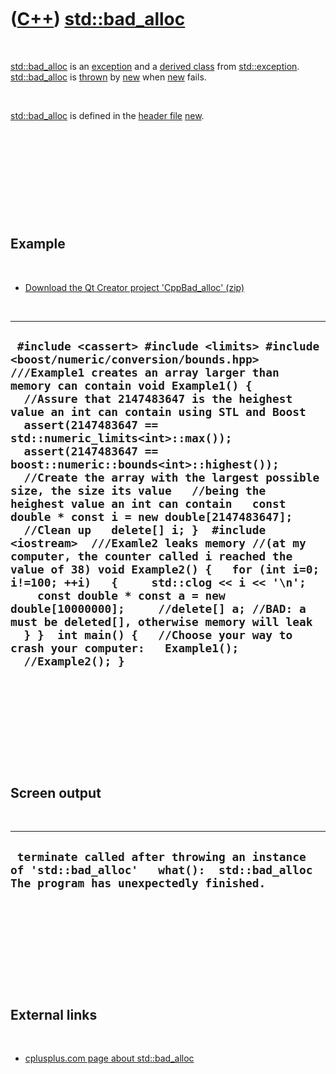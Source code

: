 



 

 

 

 

 

([C++](Cpp.md)) [std::bad\_alloc](CppBad_alloc.md)
====================================================

 

[std::bad\_alloc](CppBad_alloc.md) is an [exception](CppException.md)
and a [derived class](CppDerivedClass.md) from
[std::exception](CppException.md). [std::bad\_alloc](CppBad_alloc.md)
is [thrown](CppThrow.md) by [new](CppNew.md) when [new](CppNew.md)
fails.

 

[std::bad\_alloc](CppBad_alloc.md) is defined in the [header
file](CppHeaderFile.md) [new](CppNewH.md).

 

 

 

 

 

Example
-------

 

-   [Download the Qt Creator project
    'CppBad\_alloc' (zip)](CppBad_alloc.md)

 

  ----------------------------------------------------------------------------------------------------------------------------------------------------------------------------------------------------------------------------------------------------------------------------------------------------------------------------------------------------------------------------------------------------------------------------------------------------------------------------------------------------------------------------------------------------------------------------------------------------------------------------------------------------------------------------------------------------------------------------------------------------------------------------------------------------------------------------------------------------------------------------------------------------------------------------------------------------------------------------------------------------------------------------
  ` #include <cassert> #include <limits> #include <boost/numeric/conversion/bounds.hpp>  ///Example1 creates an array larger than memory can contain void Example1() {   //Assure that 2147483647 is the heighest value an int can contain using STL and Boost   assert(2147483647 == std::numeric_limits<int>::max());   assert(2147483647 == boost::numeric::bounds<int>::highest());    //Create the array with the largest possible size, the size its value   //being the heighest value an int can contain   const double * const i = new double[2147483647];    //Clean up   delete[] i; }  #include <iostream>  ///Examle2 leaks memory //(at my computer, the counter called i reached the value of 38) void Example2() {   for (int i=0; i!=100; ++i)   {     std::clog << i << '\n';     const double * const a = new double[10000000];     //delete[] a; //BAD: a must be deleted[], otherwise memory will leak   } }  int main() {   //Choose your way to crash your computer:   Example1();   //Example2(); }`
  ----------------------------------------------------------------------------------------------------------------------------------------------------------------------------------------------------------------------------------------------------------------------------------------------------------------------------------------------------------------------------------------------------------------------------------------------------------------------------------------------------------------------------------------------------------------------------------------------------------------------------------------------------------------------------------------------------------------------------------------------------------------------------------------------------------------------------------------------------------------------------------------------------------------------------------------------------------------------------------------------------------------------------

 

 

 

 

 

Screen output
-------------

 

  -------------------------------------------------------------------------------------------------------------------------------------
  ` terminate called after throwing an instance of 'std::bad_alloc'   what():  std::bad_alloc The program has unexpectedly finished.`
  -------------------------------------------------------------------------------------------------------------------------------------

 

 

 

 

 

External links
--------------

 

-   [cplusplus.com page about
    std::bad\_alloc](http://www.cplusplus.com/reference/std/new/bad_alloc)

 

 

 

 

 





 



